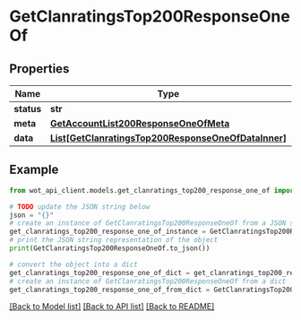 # GetClanratingsTop200ResponseOneOf


## Properties

Name | Type | Description | Notes
------------ | ------------- | ------------- | -------------
**status** | **str** |  | 
**meta** | [**GetAccountList200ResponseOneOfMeta**](GetAccountList200ResponseOneOfMeta.md) |  | 
**data** | [**List[GetClanratingsTop200ResponseOneOfDataInner]**](GetClanratingsTop200ResponseOneOfDataInner.md) |  | 

## Example

```python
from wot_api_client.models.get_clanratings_top200_response_one_of import GetClanratingsTop200ResponseOneOf

# TODO update the JSON string below
json = "{}"
# create an instance of GetClanratingsTop200ResponseOneOf from a JSON string
get_clanratings_top200_response_one_of_instance = GetClanratingsTop200ResponseOneOf.from_json(json)
# print the JSON string representation of the object
print(GetClanratingsTop200ResponseOneOf.to_json())

# convert the object into a dict
get_clanratings_top200_response_one_of_dict = get_clanratings_top200_response_one_of_instance.to_dict()
# create an instance of GetClanratingsTop200ResponseOneOf from a dict
get_clanratings_top200_response_one_of_from_dict = GetClanratingsTop200ResponseOneOf.from_dict(get_clanratings_top200_response_one_of_dict)
```
[[Back to Model list]](../README.md#documentation-for-models) [[Back to API list]](../README.md#documentation-for-api-endpoints) [[Back to README]](../README.md)


